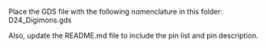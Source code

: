 Place the GDS file with the following nomenclature in this folder: D24_Digimons.gds

Also, update the README.md file to include the pin list and pin description.
